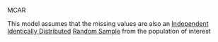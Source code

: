 ---
---

MCAR

This model assumes that the missing values are also an [Independent Identically Distributed](Independent%20Identically%20Distributed.md) [Random Sample](Random%20Sample.md) from the population of interest
